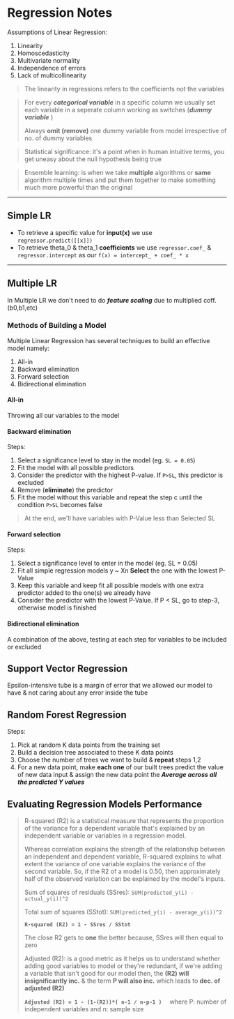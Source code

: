 # Regression Notes

Assumptions of Linear Regression:
1. Linearity
2. Homoscedasticity
3. Multivariate normality
4. Independence of errors
5. Lack of multicollinearity
> The linearity in regressions refers to the coefficients not the variables 
   
> For every ***categorical variable*** in a specific column we usually set each variable 
in a seperate column working as switches (***dummy variable*** ) 
>
> Always __omit (remove)__ one dummy variable from model irrespective of no. of dummy 
> variables 

> Statistical significance: it's a point when in human intuitive terms, you get uneasy about the 
> null hypothesis being true

> Ensemble learning: is when we take **multiple** algorithms or **same** algorithm multiple times
> and put them together to make something much more powerful than the original 
*** 

## Simple LR
- To retrieve a specific value for **input(x)** we use `regressor.predict([[x]])`
- To retrieve theta_0 & theta_1 __coefficients__ we use `regressor.coef_` & `regressor.intercept`
as our `f(x) = intercept_ + coef_ * x`

***
## Multiple LR
In Multiple LR we don't need to do ***feature scaling*** due to multiplied coff. (b0,b1,etc)

### Methods of Building a Model
Multiple Linear Regression has several techniques to build an effective model namely:

1. All-in 
2. Backward elimination 
3. Forward selection
4. Bidirectional elimination

#### All-in
Throwing all our variables to the model

#### Backward elimination 
Steps:
1. Select a significance level to stay in the model (eg. `SL = 0.05`)
2. Fit the model with all possible predictors
3. Consider the predictor with the highest P-value. If `P>SL`, this predictor is excluded
4. Remove (**eliminate**) the predictor
5. Fit the model without this variable and repeat the step c until the condition `P>SL` 
becomes false 
> At the end, we'll have variables with P-Value less than Selected SL

#### Forward selection
Steps:
1. Select a significance level to enter in the model (eg. SL = 0.05)
2. Fit all simple regression models y ~ Xn **Select** the one with the lowest P-Value
3. Keep this variable and keep fit all possible models with one extra predictor added to the 
one(s) we already have 
4. Consider the predictor with the lowest P-Value. If P < SL, go to step-3, otherwise model is finished

#### Bidirectional elimination
A combination of the above, testing at each step for variables to be included or excluded

## Support Vector Regression
Epsilon-intensive tube is a margin of error that we allowed our model to have & not caring 
about any error inside the tube 

## Random Forest Regression
Steps:
1. Pick at random K data points from the training set
2. Build a decision tree associated to these K data points
3. Choose the number of trees we want to build & **repeat** steps 1,2
4. For a new data point, make **each one** of our built trees predict the value of new data 
input & assign the new data point the ***Average across all the predicted Y values***

## Evaluating Regression Models Performance
> R-squared (R2) is a statistical measure that represents the proportion of the variance for 
> a dependent variable that's explained by an independent variable or variables in a regression model. 
> 
> Whereas correlation explains the strength of the relationship between an independent and dependent variable, R-squared explains to what extent the variance of one variable explains the variance of the second variable. So, if the R2 of a model is 0.50, 
> then approximately half of the observed variation can be explained by the model's inputs.
> 
> Sum of squares of residuals (SSres): `SUM(predicted_y(i) - actual_y(i))^2`
> 
> Total sum of squares (SStot): `SUM(predicted_y(i) - average_y(i))^2` 
>
> __`R-squared (R2) = 1 - SSres / SStot`__
> 
> The close R2 gets to **one** the better because, SSres will then equal to zero 
>
> Adjusted (R2): is a good metric as it helps us to understand whether adding good variables
> to model or they're redundant, if we're adding a variable that isn't good for our model
> then, the **(R2) will insignificantly inc.** & the term **P will also inc.** which leads to 
> **dec. of adjusted (R2)**
>
> __`Adjusted (R2) = 1 - (1-(R2))*( n-1 / n-p-1 )  `__ where P: number of independent variables
> and n: sample size

